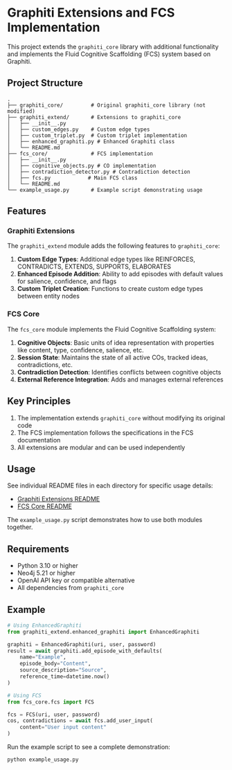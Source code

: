 # Graphiti Extensions and FCS Implementation

This project extends the `graphiti_core` library with additional functionality and implements the Fluid Cognitive Scaffolding (FCS) system based on Graphiti.

## Project Structure

```
.
├── graphiti_core/         # Original graphiti_core library (not modified)
├── graphiti_extend/       # Extensions to graphiti_core
│   ├── __init__.py
│   ├── custom_edges.py    # Custom edge types
│   ├── custom_triplet.py  # Custom triplet implementation
│   ├── enhanced_graphiti.py # Enhanced Graphiti class
│   └── README.md
├── fcs_core/              # FCS implementation
│   ├── __init__.py
│   ├── cognitive_objects.py # CO implementation
│   ├── contradiction_detector.py # Contradiction detection
│   ├── fcs.py            # Main FCS class
│   └── README.md
└── example_usage.py       # Example script demonstrating usage
```

## Features

### Graphiti Extensions

The `graphiti_extend` module adds the following features to `graphiti_core`:

1. **Custom Edge Types**: Additional edge types like REINFORCES, CONTRADICTS, EXTENDS, SUPPORTS, ELABORATES
2. **Enhanced Episode Addition**: Ability to add episodes with default values for salience, confidence, and flags
3. **Custom Triplet Creation**: Functions to create custom edge types between entity nodes

### FCS Core

The `fcs_core` module implements the Fluid Cognitive Scaffolding system:

1. **Cognitive Objects**: Basic units of idea representation with properties like content, type, confidence, salience, etc.
2. **Session State**: Maintains the state of all active COs, tracked ideas, contradictions, etc.
3. **Contradiction Detection**: Identifies conflicts between cognitive objects
4. **External Reference Integration**: Adds and manages external references

## Key Principles

1. The implementation extends `graphiti_core` without modifying its original code
2. The FCS implementation follows the specifications in the FCS documentation
3. All extensions are modular and can be used independently

## Usage

See individual README files in each directory for specific usage details:

- [Graphiti Extensions README](graphiti_extend/README.md)
- [FCS Core README](fcs_core/README.md)

The `example_usage.py` script demonstrates how to use both modules together.

## Requirements

- Python 3.10 or higher
- Neo4j 5.21 or higher
- OpenAI API key or compatible alternative
- All dependencies from `graphiti_core`

## Example

```python
# Using EnhancedGraphiti
from graphiti_extend.enhanced_graphiti import EnhancedGraphiti

graphiti = EnhancedGraphiti(uri, user, password)
result = await graphiti.add_episode_with_defaults(
    name="Example",
    episode_body="Content",
    source_description="Source",
    reference_time=datetime.now()
)

# Using FCS
from fcs_core.fcs import FCS

fcs = FCS(uri, user, password)
cos, contradictions = await fcs.add_user_input(
    content="User input content"
)
```

Run the example script to see a complete demonstration:

```
python example_usage.py
``` 